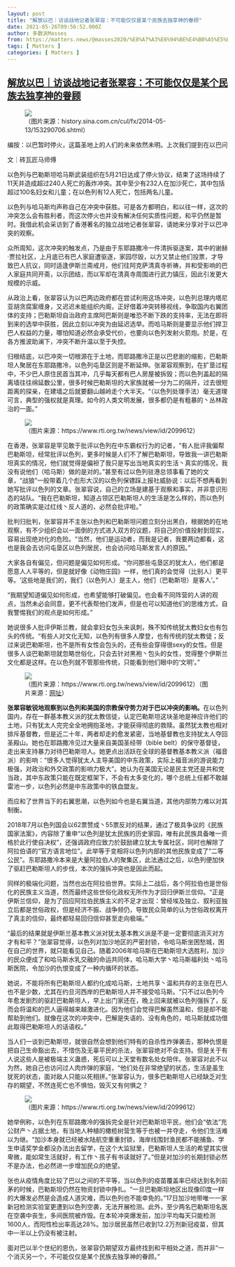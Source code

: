 ```yaml
---
layout: post
title: "解放以巴｜访谈战地记者张翠容：不可能仅仅是某个民族去独享神的眷顾"
date: 2021-05-26T09:56:52.000Z
author: 多数派Masses
from: https://matters.news/@masses2020/%E8%A7%A3%E6%94%BE%E4%BB%A5%E5%B7%B4-%E8%AE%BF%E8%B0%88%E6%88%98%E5%9C%B0%E8%AE%B0%E8%80%85%E5%BC%A0%E7%BF%A0%E5%AE%B9-%E4%B8%8D%E5%8F%AF%E8%83%BD%E4%BB%85%E4%BB%85%E6%98%AF%E6%9F%90%E4%B8%AA%E6%B0%91%E6%97%8F%E5%8E%BB%E7%8B%AC%E4%BA%AB%E7%A5%9E%E7%9A%84%E7%9C%B7%E9%A1%BE-bafyreiep5xns6jt4pd4sevqmes7ugzezgug6bdfuvllwvztgerqvphmski
tags: [ Matters ]
categories: [ Matters ]
---
```

<!--1622023012000-->
[解放以巴｜访谈战地记者张翠容：不可能仅仅是某个民族去独享神的眷顾](https://matters.news/@masses2020/%E8%A7%A3%E6%94%BE%E4%BB%A5%E5%B7%B4-%E8%AE%BF%E8%B0%88%E6%88%98%E5%9C%B0%E8%AE%B0%E8%80%85%E5%BC%A0%E7%BF%A0%E5%AE%B9-%E4%B8%8D%E5%8F%AF%E8%83%BD%E4%BB%85%E4%BB%85%E6%98%AF%E6%9F%90%E4%B8%AA%E6%B0%91%E6%97%8F%E5%8E%BB%E7%8B%AC%E4%BA%AB%E7%A5%9E%E7%9A%84%E7%9C%B7%E9%A1%BE-bafyreiep5xns6jt4pd4sevqmes7ugzezgug6bdfuvllwvztgerqvphmski)
------

<div>
<figure class="image"><img src="https://assets.matters.news/embed/98b3fd5e-ade8-470c-b13d-7c3d40cba0d1.jpeg" data-asset-id="98b3fd5e-ade8-470c-b13d-7c3d40cba0d1" referrerpolicy="no-referrer"><figcaption><span>（图片来源：history.sina.com.cn/cul/fx/2014-05-13/153290706.shtml）</span></figcaption></figure><pre class="ql-syntax">编按：以巴暂时停火，这篇圣地上的人们的未来依然未明。上次我们提到在以巴问题上，华语舆论很容易陷入一种“泥浆摔角”，指的是把反以色列政府等同反以色列人、反犹太；把巴勒斯坦人想象成都是哈马斯，都是所谓恐怖分子；以色列就是先进民主国家，巴勒斯坦就是落后的宗教民族——旁人就只能选边站。让我们感到希望的是这次的冲突，有更多的人举出支持巴勒斯坦人和以色列人的旗帜、批评的矛头更多地指向以色列政府和背后支持他的美国、年轻的以色列人甚至加入反对以色列政府的定居殖民主义的运动当中。正如本文的受访者张翠容所说，并非“一个消灭另一个，不可能仅仅是某个民族去独享神的眷顾”，这才是一个认清历史，关心圣地上的人们的未来的基本道德出发点。</pre><p>文｜砖瓦匠马师傅</p><p>以色列与巴勒斯坦哈马斯武装组织在5月21日达成了停火协议，结束了这场持续了11天并造成超过240人死亡的轰炸冲突。其中至少有232人在加沙死亡，其中包括超过100名妇女和儿童；在以色列有12人死亡，包括两名儿童。</p><p>以色列与哈马斯均声称自己在冲突中获胜。可是各方都明白，和以往一样，这次的冲突怎么会有胜利者，而这次停火也并没有解决任何实质性问题，和平仍然是暂时。我借此机会采访到了香港著名的独立战地记者张翠容，请她来分享对于以巴冲突的观察。</p><p>众所周知，这次冲突的触发点，乃是由于东耶路撒冷一件清拆驱逐案，其中的谢赫·贾拉社区，上月底已有巴人家庭遭驱逐，家园尽毁，以方又禁止他们投票，才导致巴人抗议，同时适逢伊斯兰斋戒月，他们往阿克萨清真寺祈祷，并和受影响的巴人家庭共同开斋，以示团结，而以军却在清真寺周围进行武力镇压，因此引发更大规模的示威。</p><p>从政治上看，张翠容认为以巴两边政府都在尝试利用这场冲突，以色列总理内塔尼亚胡贪腐案缠身，又迟迟未能组织内阁，正好借着冲突转移视线，争取国内右翼团体的支持；巴勒斯坦自治政府主席阿巴斯则是唯恐不断下跌的支持率，无法在即将到来的选举中获胜，因此立刻以冲突为由延迟选举。而哈马斯则是要显示他们捍卫巴人权益的力量，哪怕知道必然会承受代价，也要向以色列发射火箭炮。於是，在各方推波助澜下，冲突不断升温以至于失控。</p><p>归根结底，以巴冲突一切根源在于土地，而耶路撒冷正是以巴悲剧的缩影，巴勒斯坦人聚居在东耶路撒冷，以色列屯垦区则是不断延伸。张翠容观察到，在扩垦过程中，不少巴人原住民首当其冲，几乎每天都有巴人房屋被拆毁；而以色列盖起的隔离墙往往绵延数公里，很多时候巴勒斯坦的大家族就被一分为二的隔开，过去很短距离的探亲，在建墙之后就要翻山越岭走个大半天。“（以色列处理手法）毫无道理可言，典型的强权就是真理。如今的人类文明发展，很多都仍是有粗暴的丶丛林政治的一面。”</p><figure class="image"><img src="https://assets.matters.news/embed/7e34b6c5-c423-409d-9bc9-556a4af96d13.jpeg" data-asset-id="7e34b6c5-c423-409d-9bc9-556a4af96d13" referrerpolicy="no-referrer"><figcaption><span>（图片来源：https://www.rti.org.tw/news/view/id/2099612）</span></figcaption></figure><p>在香港，张翠容是罕见敢于批评以色列在中东霸权行为的记者，“有人批评我偏帮巴勒斯坦，经常批评以色列，更多时候是人们不了解巴勒斯坦，导致我一讲巴勒斯坦真实的情况，他们就觉得是偏袒了我只是写出当地真实的生活丶真实的情况，我没有说他们（哈马斯）做的是对的。”甚至有过以色列驻港总领事看了她的文章，“战狼”一般带着几个彪形大汉的以色列保镖踩上报社威胁说：以后不想再看到她写批评以色列的文章。张翠容说，自己的立场是建基于观察和事实，并非意识形态的站队。“我在巴勒斯坦，知道占领区巴勒斯坦人的生活是怎么样的，而以色列的政策确实是过红线丶反人道的，必然会批评啦。”</p><p>批判归批判，张翠容并不主张以色列和巴勒斯坦问题立刻分出黑白，根据她的在地观察，有不少组织会以一面倒的方式进入双方的议题，将自己的价值投射到现实，容易出现绝对化的危险。“当然，他们是运动者，而我是记者，我要两边都看，这也是我会去访问屯垦区以色列居民，也会访问哈马斯发言人的原因。”</p><p>大家各自有偏见，但问题是偏见如何形成。“你问那些屯垦区的犹太人，他们都是愿意人人平等的，但是就好像《动物庄园》一样，他们真的会觉得（比别人）更平等。‘这些地是我们的，我们（以色列人）是主人，他们（巴勒斯坦）是客人’。”</p><p>“我期望知道偏见如何形成，也希望能够打破偏见。也会看不同阵营的人讲的观点，当然未必会同意，更不代表帮他们发声，但是也可以知道他们的思维方式，自我警惕我们的观点是如何形成。”</p><p>她说很多人批评伊斯兰教，就会拿妇女包头来讽刺，殊不知传统犹太教妇女也有包头的传统。“有些人对文化无知，以色列有很多人摩登，也有传统的犹太教徒；反过来说巴勒斯坦，也不是所有女性会包头的，还有些会穿得很sexy的女性。但是很多人谈巴勒斯坦就忽略世俗化，只会去针对黑袍丶包头的女性，觉得整个伊斯兰文化都是这样。在以色列就不管那些传统，只能看到他们眼中的‘文明’。”</p><figure class="image"><img src="https://assets.matters.news/embed/75d7e44e-7df5-4015-a59c-0e02c2349a05.jpeg" data-asset-id="75d7e44e-7df5-4015-a59c-0e02c2349a05" referrerpolicy="no-referrer"><figcaption><span>（图片来源：https://www.rti.org.tw/news/view/id/2099612）</span>（图片来源：<a href="https://www.rti.org.tw/news/view/id/2099612" target="_blank">网址</a>）</figcaption></figure><p><strong>张翠容敏锐地观察到以色列和美国的宗教保守势力对于巴以冲突的影响。</strong>在以色列国内，存在一群基本教义派的犹太教信徒，认定巴勒斯坦这块圣地是神应许他们的土地，只有犹太人完完全全地拥抱圣地，才能获得彻底的救赎。虽然犹太教也相对排斥基督教，但是近二十年，两者却走的愈发紧密，当地基督教也支持犹太人夺回圣殿山。她也在耶路撒冷见过大量来自美国圣经带（bible belt）的保守基督徒，走出来支持暴力对待巴勒斯坦人。她更点出活跃在全球的基督教基本教义派（福音派）的影响：“很多人觉得犹太人主导美国的中东政策，实际上福音派的游说能力极强，对政治和外交政策的影响力极大”。她认为在美国无论是民主党还是共和党当政，其中东政策只能在既定框架下，不会有太多变化的，哪个总统上任都不敢越雷池一步，以色列必然是中东政策中的铁血盟友。</p><p>而应和了世界当下的右翼思潮，以色列如今也是右翼当道，其他内部势力难以对其制衡。</p><p>2018年7月以色列国会以62票赞成丶55票反对的结果，通过了极具争议的《民族国家法案》，内容除了重申“以色列是犹太民族的历史家园，唯有此民族具备唯一资格於此行使自决权”，还强调政府应致力於鼓励建立犹太专属社区，同时也解除了阿拉伯语的“官方语言地位”。此举等于变相将以色列内部的其他民族变成了“二等公民”。东耶路撒冷本来是大量阿拉伯人的聚集区，此法通过之后，以色列便加快了驱赶巴勒斯坦人的步伐，本次的强拆冲突也是因此而起。</p><p>同样的极端化问题，当然也出在阿拉伯世界。实际上二战后，各个阿拉伯也是世俗化的民族主义当道，然而最终这些世俗化政权无所作为才回归伊斯兰信仰。“正是伊斯兰信仰，是为了回应阿拉伯民族主义的不足才出现：曾经埃及独立、叙利亚独立后都是世俗政权，但是经济不振、战争频仍，导致民众简单的认为世俗政权离开了真主的信仰，最终都轻易回归信仰甚至走向极端。”</p><p>“最后的结果就是伊斯兰基本教义派对犹太基本教义派是不是一定要彻底消灭对方才有和平？”张翠容觉得，以色列对加沙地区的严密封锁，令哈马斯坐困愁城，困在自己的世界，就只能看见自己。随着2006年哈马斯在巴勒斯坦大选胜利，加沙的民众便成了和哈马斯水乳交融的命运共同体，哈马斯大学丶哈马斯福利处丶哈马斯医院，令加沙的仇恨变成了一种内循环的状态。</p><p>她说，不能将所有巴勒斯坦人都约化成哈马斯，土地共享丶温和共存的主张在巴人也不是少数，尤其在约旦河西岸的巴勒斯坦人并不接受哈马斯。“只不过以色列今年愈发剧烈的驱赶巴勒斯坦人，早上出门家还在，晚上回来就被以色列强拆了，反而会将温和的巴人逼得越来越激进化。因为他们会觉得巴解虽然温和，但是却不能帮助到他们。就像在这次的冲突中，巴解是失语的、没有角色的，哈马斯就成功借此取得巴勒斯坦人的话语权。”</p><p>当人们一谈到巴勒斯坦，就很自然会想到他们特有的自杀性炸弹袭击，那种仇恨是把自己生命豁出去，不惜伤及无辜平民的杀法，张翠容绝对不会支持。但是关于有人说这些人是被极端主义蛊惑，死后可以上天堂有数名处女陪伴。张翠容对此不以为然，她自己也访问过人肉炸弹的家庭，“他们处在非常绝望的状态，生活是虽生犹死的状态，面对敌人只能以死相拼。”张翠容认为，很多巴勒斯坦人已经缺乏对生存的期望，不然连死亡也不惧怕，毁灭又有何惧之？</p><figure class="image"><img src="https://assets.matters.news/embed/9945eb43-c177-4d7a-aaae-f4cef06258c8.jpeg" data-asset-id="9945eb43-c177-4d7a-aaae-f4cef06258c8" referrerpolicy="no-referrer"><figcaption><span>（图片来源：https://www.rti.org.tw/news/view/id/2099612）</span></figcaption></figure><p>她举例称，以色列在东耶路撒冷的强拆完全是针对巴勒斯坦平民，他们会“依法”充公财产丶占据土地，有当地人种植的橄榄树营生等于也被一并夺走，令他们生活难以为继。“加沙本身就已经被水陆航空重重封锁，海岸线围封渔民都不能捕鱼、学生申请奖学金都没办法出去留学，在这个大监狱里，巴勒斯坦人生活的希望其实很卑微，能如常生活就好，有工作丶孩子有书读就好了。”但是对加沙的长期封锁必然不是办法，也必然进一步增加民众的绝望。</p><p>张也从疫情角度比较了巴以之间的不平等，当以色列的疫苗覆盖率已经达到名列前茅的时候，巴勒斯坦仍然在物资封锁中挣扎。“一旦巴勒斯坦地区出现像印度一样的大爆发必然是会造成人道灾难，而以色列也不能幸免的。”17日加沙地带唯一一家新冠检测实验室更遭到以色列空袭，无法开展检测。此外，至少两名巴勒斯坦名医在空袭中丧生，多间医院被炸毁。在本轮冲突爆发前，加沙平均每天只能检测1600人，而阳性检出率高达28%。加沙居民虽然已收到12.2万剂新冠疫苗，但其中一半以上仍没有被注射。</p><p>面对巴以半个世纪的恩仇，张翠容仍期望双方最终找到和平相处之道，而并非“一个消灭另一个，不可能仅仅是某个民族去独享神的眷顾。”</p>
</div>
